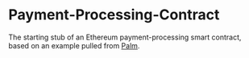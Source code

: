 # Payment-Processing-Contract
The starting stub of an Ethereum payment-processing smart contract, based on an example pulled from [Palm](https://github.com/TimTinkers/Palm).
